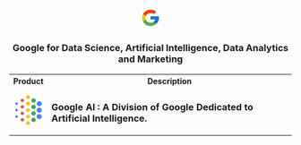 <p align=center><img src="Google/Google.png" width=7%></p>

<h3 align=center>Google for Data Science, Artificial Intelligence, Data Analytics and Marketing</h3>

<table align=center width=100%>
  <tr><th width = 10%>Product</th><th>Description</th></tr>
  <tr><td><img src="Google/AI.svg"></td><td><h3>Google AI : A Division of Google Dedicated to Artificial Intelligence.</h3></td></tr>
</table>
